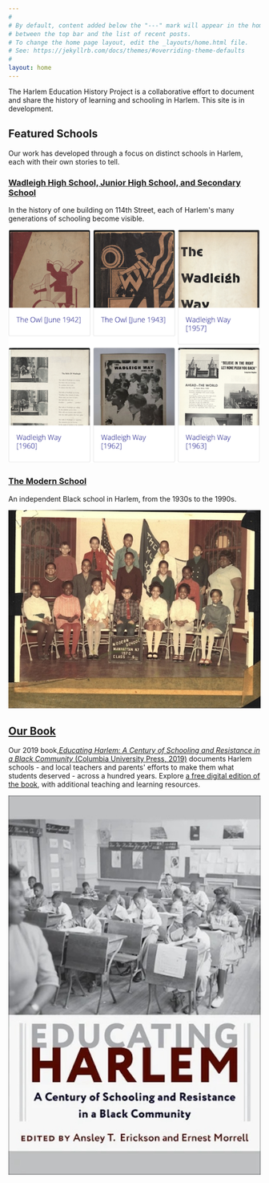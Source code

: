 ```yaml
---
#
# By default, content added below the "---" mark will appear in the home page
# between the top bar and the list of recent posts.
# To change the home page layout, edit the _layouts/home.html file.
# See: https://jekyllrb.com/docs/themes/#overriding-theme-defaults
#
layout: home
---
```


The Harlem Education History Project is a collaborative effort to document and share the history of learning and schooling in Harlem. This site is in development. 

## Featured Schools

Our work has developed through a focus on distinct schools in Harlem, each with their own stories to tell.

### [Wadleigh High School, Junior High School, and Secondary School](www.wadleighhistory.org)

In the history of one building on 114th Street, each of Harlem's many generations of schooling become visible.

[![Cover pages of Wadleigh yearbooks from the 1940s through the 1960s](assets/wadleigh.png)](https://wadleighhistory.org)
<br>

### [The Modern School](https://modernschoolharlem.org)

An independent Black school in Harlem, from the 1930s to the 1990s. 

[![Class photograph of students at The Modern School in the 1960s](assets/modern.jpg)](https://modernschoolharlem.org)
<br>

## [Our Book](www.book.harlemeducationhistory.org)

Our 2019 book,[_Educating Harlem: A Century of Schooling and Resistance in a Black Community_ (Columbia University Press, 2019)](https://cup.columbia.edu/book/educating-harlem/9780231182218) documents Harlem schools - and local teachers and parents' efforts to make them what students deserved - across a hundred years. Explore [a free digital edition of the book](www.book.harlemeducationhistory.org), with additional teaching and learning resources.

[![Cover image of Educating Harlem: A Century of Learning and Schooling in a Black Community](assets/cover.jpg)](https://book.harlemeducationhistory.org)